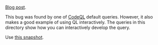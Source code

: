 [Blog post](https://securitylab.github.com/research/librelp-buffer-overflow-cve-2018-1000140/).

This bug was found by one of [CodeQL](https://codeql.github.com/) default queries. However, it also makes a good example of using QL interactively. The queries in this directory show how you can interactively develop the query.

Use [this snapshot](https://github.com/khulnasoft-lab/securitylab/releases/download/rsyslog-codeql-database/rsyslog-all-revision-2018-April-27--14-12-31.zip).
